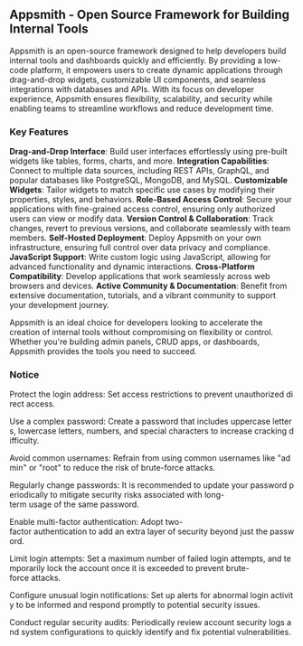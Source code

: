 ## Appsmith - Open Source Framework for Building Internal Tools

Appsmith is an open-source framework designed to help developers build internal tools and dashboards quickly and efficiently. By providing a low-code platform, it empowers users to create dynamic applications through drag-and-drop widgets, customizable UI components, and seamless integrations with databases and APIs. With its focus on developer experience, Appsmith ensures flexibility, scalability, and security while enabling teams to streamline workflows and reduce development time.

### Key Features

**Drag-and-Drop Interface**: Build user interfaces effortlessly using pre-built widgets like tables, forms, charts, and more.
**Integration Capabilities**: Connect to multiple data sources, including REST APIs, GraphQL, and popular databases like PostgreSQL, MongoDB, and MySQL.
**Customizable Widgets**: Tailor widgets to match specific use cases by modifying their properties, styles, and behaviors.
**Role-Based Access Control**: Secure your applications with fine-grained access control, ensuring only authorized users can view or modify data.
**Version Control & Collaboration**: Track changes, revert to previous versions, and collaborate seamlessly with team members.
**Self-Hosted Deployment**: Deploy Appsmith on your own infrastructure, ensuring full control over data privacy and compliance.
**JavaScript Support**: Write custom logic using JavaScript, allowing for advanced functionality and dynamic interactions.
**Cross-Platform Compatibility**: Develop applications that work seamlessly across web browsers and devices.
**Active Community & Documentation**: Benefit from extensive documentation, tutorials, and a vibrant community to support your development journey.

Appsmith is an ideal choice for developers looking to accelerate the creation of internal tools without compromising on flexibility or control. Whether you're building admin panels, CRUD apps, or dashboards, Appsmith provides the tools you need to succeed.

### Notice

Protect the login address: Set access restrictions to prevent unauthorized direct access.
    
Use a complex password: Create a password that includes uppercase letters, lowercase letters, numbers, and special characters to increase cracking difficulty.
    
Avoid common usernames: Refrain from using common usernames like "admin" or "root" to reduce the risk of brute-force attacks.
    
Regularly change passwords: It is recommended to update your password periodically to mitigate security risks associated with long-term usage of the same password.
    
Enable multi-factor authentication: Adopt two-factor authentication to add an extra layer of security beyond just the password.
    
Limit login attempts: Set a maximum number of failed login attempts, and temporarily lock the account once it is exceeded to prevent brute-force attacks.
    
Configure unusual login notifications: Set up alerts for abnormal login activity to be informed and respond promptly to potential security issues.
    
Conduct regular security audits: Periodically review account security logs and system configurations to quickly identify and fix potential vulnerabilities.
        
